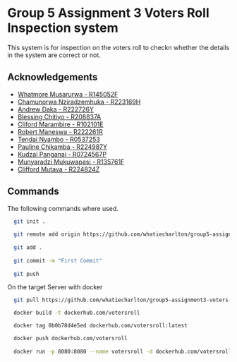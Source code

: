 
# Group 5 Assignment 3 Voters Roll Inspection system

This system is for inspection on the voters roll to checkn whether the details in the system are correct or not.



## Acknowledgements

 - [Whatmore Musarurwa - R145052F](#)
 - [Chamunorwa Nziradzemhuka - R223169H](#)
 - [Andrew Daka - R222726Y](#)
 - [Blessing Chitiyo - R208837A](#)
 - [Cliford Marambire - R102101E](#)
 - [Robert Maneswa - R222261R](#)
 - [Tendai Nyambo - R0537253](#)
 - [Pauline Chikamba - R224987Y](#)
 - [Kudzai Panganai - R0724567P](#)
 - [Munyaradzi Mukuwapasi - R135761F](#)
 - [Clifford Mutava - R224824Z](#)


## Commands

The following commands where used.

```bash
  git init .
  
  git remote add origin https://github.com/whatiecharlton/group5-assignment3-voters-roll-inspection.git
  
  git add .
  
  git commit -m "First Commit"
  
  git push 
```
On the target Server with docker

```bash
  git pull https://github.com/whatiecharlton/group5-assignment3-voters-roll-inspection.git

  docker build -t dockerhub.com/votersroll

  docker tag 0b0b78d4e5ed dockerhub.com/votersroll:latest

  docker push dockerhub.com/votersroll
  
  docker run -p 8080:8080 --name votersroll -d dockerhub.com/votersroll
```
